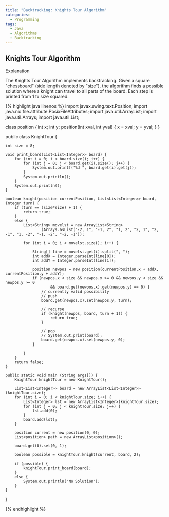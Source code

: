 ```yaml
---
title: "Backtracking: Knights Tour Algorithm"
categories:
  - Programming
tags:
  - Java
  - Algorithms
  - Backtracking
---
```


## Knights Tour Algorithm


Explanation

The Knights Tour Algorithm implements backtracking. Given a square "chessboard" (side length denoted by "size"), the algorithm finds a possible solution where a knight can travel to all parts of the board. Each step is printed from 1 to size squared.


{% highlight java linenos %}
import javax.swing.text.Position;
import java.nio.file.attribute.PosixFileAttributes;
import java.util.ArrayList;
import java.util.Arrays;
import java.util.List;

class position {
    int x;
    int y;
    position(int xval, int yval) {
        x = xval;
        y = yval;
    }
}

public class KnightTour {

    int size = 8;

    void print_board(List<List<Integer>> board) {
        for (int i = 0; i < board.size(); i++) {
            for (int j = 0; j < board.get(i).size(); j++) {
                System.out.printf("%d ", board.get(i).get(j));
            }
            System.out.println();
        }
        System.out.println();
    }

    boolean knight(position currentPosition, List<List<Integer>> board, Integer turn) {
        if (turn == (size*size) + 1) {
            return true;
        }
        else {
            List<String> movelst = new ArrayList<String>
                    (Arrays.asList("-2, 1", "-1, 2", "1, 2", "2, 1", "2, -1", "1, -2", "-1, -2", "-2, -1"));

            for (int i = 0; i < movelst.size(); i++) {

                String[] line = movelst.get(i).split(", ");
                int addX = Integer.parseInt(line[0]);
                int addY = Integer.parseInt(line[1]);

                position newpos = new position(currentPosition.x + addX, currentPosition.y + addY);
                if (newpos.x < size && newpos.x >= 0 && newpos.y < size && newpos.y >= 0
                        && board.get(newpos.x).get(newpos.y) == 0) {
                    // currently valid possibility
                    // push
                    board.get(newpos.x).set(newpos.y, turn);

                    // recurse
                    if (knight(newpos, board, turn + 1)) {
                        return true;
                    }

                    // pop
                    // System.out.print(board);
                    board.get(newpos.x).set(newpos.y, 0);
                }

            }
        }
        return false;
    }

    public static void main (String args[]) {
        KnightTour knightTour = new KnightTour();

        List<List<Integer>> board = new ArrayList<List<Integer>>(knightTour.size);
        for (int i = 0; i < knightTour.size; i++) {
            List<Integer> lst = new ArrayList<Integer>(knightTour.size);
            for (int j = 0; j < knightTour.size; j++) {
                lst.add(0);
            }
            board.add(lst);
        }

        position current = new position(0, 0);
        List<position> path = new ArrayList<position>();

        board.get(0).set(0, 1);

        boolean possible = knightTour.knight(current, board, 2);

        if (possible) {
            knightTour.print_board(board);
        }
        else {
            System.out.println("No Solution");
        }
    }
}


{% endhighlight %}
